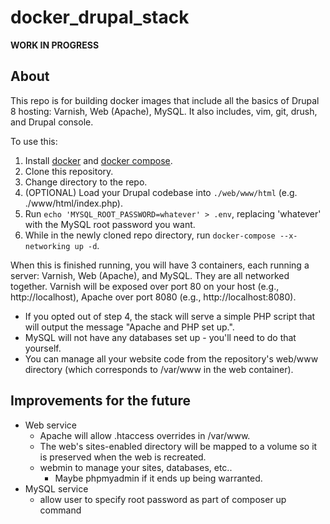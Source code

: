 # docker_drupal_stack

**WORK IN PROGRESS**

## About
This repo is for building docker images that include all the basics of Drupal 8 hosting: Varnish, Web (Apache), MySQL. It also includes, vim, git, drush, and Drupal console.

To use this:

1. Install [docker](https://docs.docker.com/engine/installation/) and [docker compose](https://docs.docker.com/compose/install/).
2. Clone this repository.
3. Change directory to the repo.
4. (OPTIONAL) Load your Drupal codebase into `./web/www/html` (e.g. ./www/html/index.php).
4. Run `echo 'MYSQL_ROOT_PASSWORD=whatever' > .env`, replacing 'whatever' with the MySQL root password you want.
5. While in the newly cloned repo directory, run `docker-compose --x-networking up -d`.

When this is finished running, you will have 3 containers, each running a server: Varnish, Web (Apache), and MySQL. They are all networked together. Varnish will be exposed over port 80 on your host (e.g., http://localhost), Apache over port 8080 (e.g., http://localhost:8080).

* If you opted out of step 4, the stack will serve a simple PHP script that will output the message "Apache and PHP set up.". 
* MySQL will not have any databases set up - you'll need to do that yourself. 
* You can manage all your website code from the repository's web/www directory (which corresponds to /var/www in the web container).

## Improvements for the future
* Web service
  * Apache will allow .htaccess overrides in /var/www.
  * The web's sites-enabled directory will be mapped to a volume so it is preserved when the web is recreated.
  * webmin to manage your sites, databases, etc..
    * Maybe phpmyadmin if it ends up being warranted.
* MySQL service
  * allow user to specify root password as part of composer up command

